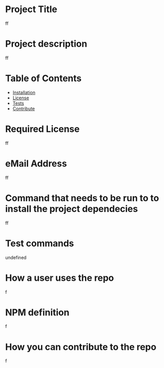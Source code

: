 
# Project Title
ff

# Project description
ff

# Table of Contents

* [Installation](#install)
* [License](#license)
* [Tests](#tests)
* [Contribute](#contribute)



# Required License
ff

# eMail Address
ff

# Command that needs to be run to to install the project dependecies
ff

# Test commands
undefined

# How a user uses the repo
f

# NPM definition

f

# How you can contribute to the repo
f


